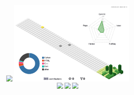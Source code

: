 <div align="center">
  <div>
    <img src="https://capsule-render.vercel.app/api?type=transparent&height=1000&text=Hi,%20there&fontColor=000000&fontSize=120" style="width: 30%; height: auto;">
    <img src="./profile-3d-contrib/profile-season-animate.svg" style="width: 60%; height: auto;">
  </div>

  <div>
    <img src="http://github-profile-summary-cards.vercel.app/api/cards/profile-details?username=ethanmorian&theme=graywhite" style="width: 40%; height: auto;">
    <img src="http://github-profile-summary-cards.vercel.app/api/cards/stats?username=ethanmorian&theme=graywhite" style="width: 25%; height: auto;">
    <img src="http://github-profile-summary-cards.vercel.app/api/cards/productive-time?username=ethanmorian&theme=graywhite&utcOffset=9" style="width: 25%; height: auto;">
  </div>
</div>
